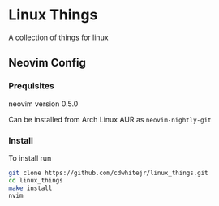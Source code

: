 # Linux Things

A collection of things for linux

## Neovim Config

### Prequisites

neovim version 0.5.0

Can be installed from Arch Linux AUR as `neovim-nightly-git`

### Install

To install run

```sh
git clone https://github.com/cdwhitejr/linux_things.git
cd linux_things
make install
nvim
```
